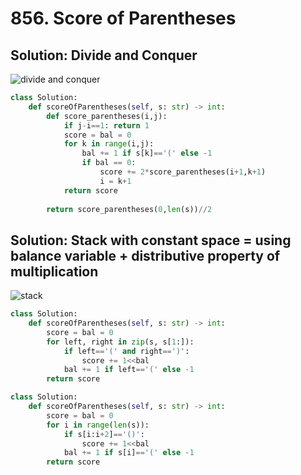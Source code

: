 # 856. Score of Parentheses

## Solution: Divide and Conquer

![divide and conquer](images/score_of_parentheses_divide_and_conquer.PNG)

```py
class Solution:
    def scoreOfParentheses(self, s: str) -> int:
        def score_parentheses(i,j):
            if j-i==1: return 1
            score = bal = 0
            for k in range(i,j):
                bal += 1 if s[k]=='(' else -1
                if bal == 0:
                    score += 2*score_parentheses(i+1,k+1)
                    i = k+1
            return score
            
        return score_parentheses(0,len(s))//2
```

## Solution: Stack with constant space = using balance variable + distributive property of multiplication

![stack](images/score_of_parentheses_stack.PNG)

```py
class Solution:
    def scoreOfParentheses(self, s: str) -> int:
        score = bal = 0
        for left, right in zip(s, s[1:]):
            if left=='(' and right==')':
                score += 1<<bal
            bal += 1 if left=='(' else -1
        return score
```

```py
class Solution:
    def scoreOfParentheses(self, s: str) -> int:
        score = bal = 0
        for i in range(len(s)):
            if s[i:i+2]=='()':
                score += 1<<bal
            bal += 1 if s[i]=='(' else -1
        return score
```
